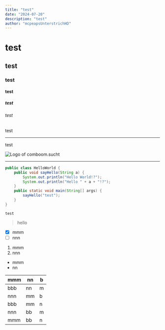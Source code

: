 ```yaml
---
title: "test"
date: "2024-07-20"
description: "test"
author: "mcpeapsUnterstrichHD"
---
```

# test

## test

### test

#### test

##### test

###### test

test

---

test

![Logo of comboom.sucht](/blog/pictures/Logo-transparet-4x.png)

---

```java title="HelloWorld.java" caption="Hello World"
public class HelloWorld {
	public void sayHello(String a) {
		System.out.println("Hello World!?");
		System.out.println("Hello " + a + "!?");
	}
	public static void main(String[] args) {
		sayHello("test");
	}
}
```

`test`

> hello

* [X] mmm
* [ ] nnn

1. mmm
2. nnn

* mmm
* nn

| mmm | nn | b |
| --- | -- | - |
| bbb | nn | m |
| nnn | mm | b |
| bbb | mm | n |
| nnn | bb | m |
| mmm | bb | n |
